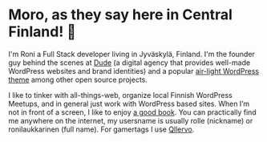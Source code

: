 # Moro, as they say here in Central Finland! 👋

I'm Roni a Full Stack developer living in Jyväskylä, Finland. I'm the founder guy behind the scenes at [Dude](https://www.dude.fi) (a digital agency that provides well-made WordPress websites and brand identities) and a popular [air-light WordPress theme](https://github.com/digitoimistodude/air-light) among other open source projects.

I like to tinker with all-things-web, organize local Finnish WordPress Meetups, and in general just work with WordPress based sites. When I’m not in front of a screen, I like to enjoy [a good book](http://goodreads.com/rolle). You can practically find me anywhere on the internet, my usersname is usually rolle (nickname) or ronilaukkarinen (full name). For gamertags I use [Qllervo](https://www.overbuff.com/players/pc/Qllervo-2545).
